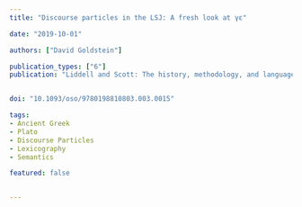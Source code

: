 ```yaml
---
title: "Discourse particles in the LSJ: A fresh look at γε"

date: "2019-10-01"

authors: ["David Goldstein"]

publication_types: ["6"]
publication: "Liddell and Scott: The history, methodology, and languages of the world's leading lexicon of ancient Greek"


doi: "10.1093/oso/9780198810803.003.0015"

tags:
- Ancient Greek
- Plato
- Discourse Particles
- Lexicography
- Semantics

featured: false


---
```

